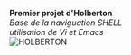 **Premier projet d'Holberton**  
*Base de la naviguation SHELL  
utilisation de Vi et Emacs*  
<img src="https://uploads-ssl.webflow.com/6105315644a26f77912a1ada/63eea844ae4e3022154e2878_Holberton-p-500.png" alt="HOLBERTON">
